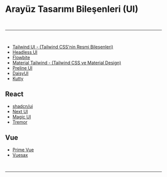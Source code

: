 # Arayüz Tasarımı Bileşenleri (UI)

<br>

---

<br>

- [Tailwind UI - (Tailwind CSS'nin Resmi Bileşenleri)](https://tailwindui.com/)
- [Headless UI](https://headlessui.com/)
- [Flowbite](https://flowbite.com/)
- [Material Tailwind - (Tailwind CSS ve Material Design)](https://www.material-tailwind.com/)
- [Preline UI](https://preline.co/index.html)
- [DaisyUI](https://daisyui.com/)
- [Kutty](https://kutty.netlify.app/docs/)

## React

- [shadcn/ui](https://ui.shadcn.com/)
- [Next UI](https://nextui.org/)
- [Magic UI](https://magicui.design/)
- [Tremor](https://www.tremor.so/)

## Vue

- [Prime Vue](https://primevue.org/)
- [Vuesax](https://vuesax.com/)

<br>

---
